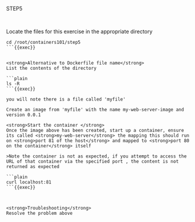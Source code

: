 STEP5

<br>

Locate the files for this exercise in the appropriate directory
```plain
cd /root/containers101/step5
```{{exec}}


<strong>Alternative to Dockerfile file name</strong>
List the contents of the directory

```plain
ls -R
```{{exec}}

you will note there is a file called 'myfile'

Create an image from 'myfile' with the name my-web-server-image and version 0.0.1

<strong>Start the container </strong>
Once the image above has been created, start up a container, ensure its called <strong>my-web-server</strong> the mapping this should run on <strong>port 81 of the host</strong> and mapped to <strong>port 80 on the container</strong> itself

>Note the container is not as expected, if you attempt to access the URL of that container via the specified port , the content is not returned as expected

```plain
curl localhost:81
```{{exec}}



<strong>Troubleshooting</strong>
Resolve the problem above








